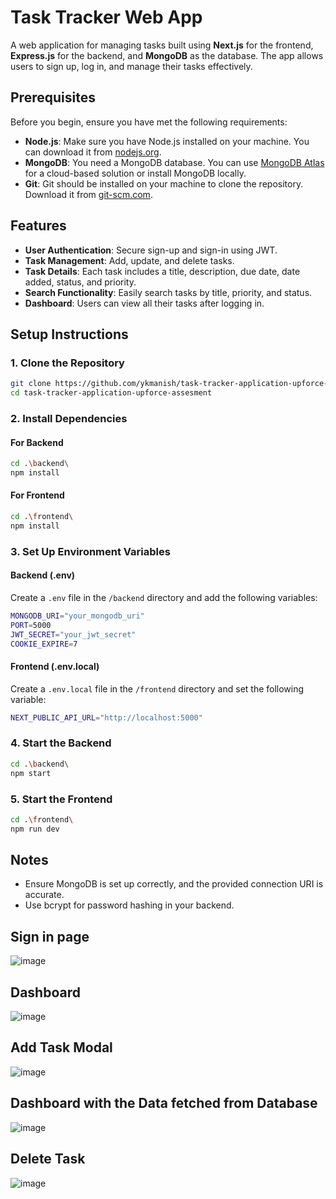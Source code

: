 # Task Tracker Web App

A web application for managing tasks built using **Next.js** for the frontend, **Express.js** for the backend, and **MongoDB** as the database. The app allows users to sign up, log in, and manage their tasks effectively.


## Prerequisites

Before you begin, ensure you have met the following requirements:

- **Node.js**: Make sure you have Node.js installed on your machine. You can download it from [nodejs.org](https://nodejs.org/).
- **MongoDB**: You need a MongoDB database. You can use [MongoDB Atlas](https://www.mongodb.com/cloud/atlas) for a cloud-based solution or install MongoDB locally.
- **Git**: Git should be installed on your machine to clone the repository. Download it from [git-scm.com](https://git-scm.com/).


## Features

- **User Authentication**: Secure sign-up and sign-in using JWT.
- **Task Management**: Add, update, and delete tasks.
- **Task Details**: Each task includes a title, description, due date, date added, status, and priority.
- **Search Functionality**: Easily search tasks by title, priority, and status.
- **Dashboard**: Users can view all their tasks after logging in.

## Setup Instructions

### 1. Clone the Repository

```bash
git clone https://github.com/ykmanish/task-tracker-application-upforce-assesment.git
cd task-tracker-application-upforce-assesment
```

### 2. Install Dependencies

#### For Backend

```bash
cd .\backend\
npm install
```

#### For Frontend

```bash
cd .\frontend\
npm install
```

### 3. Set Up Environment Variables

#### Backend (.env)

Create a `.env` file in the `/backend` directory and add the following variables:

```bash
MONGODB_URI="your_mongodb_uri"
PORT=5000
JWT_SECRET="your_jwt_secret"
COOKIE_EXPIRE=7
```

#### Frontend (.env.local)

Create a `.env.local` file in the `/frontend` directory and set the following variable:

```bash
NEXT_PUBLIC_API_URL="http://localhost:5000"
```

### 4. Start the Backend

```bash
cd .\backend\
npm start
```

### 5. Start the Frontend

```bash
cd .\frontend\
npm run dev
```

## Notes

- Ensure MongoDB is set up correctly, and the provided connection URI is accurate.
- Use bcrypt for password hashing in your backend.

## Sign in page
![image](https://github.com/user-attachments/assets/1609f3a0-3aee-4c82-9d57-f43f2dc1dbb4)

## Dashboard
![image](https://github.com/user-attachments/assets/fc419e27-f7a2-41e9-b58f-d430f323bff1)

## Add Task Modal
![image](https://github.com/user-attachments/assets/b2c29d02-0bc3-4c7b-99ba-3da02cd99b55)

## Dashboard with the Data fetched from Database
![image](https://github.com/user-attachments/assets/e6d06a8c-9c32-43d9-ad29-dac35db1a7b4)

## Delete Task
![image](https://github.com/user-attachments/assets/c4ab021b-c764-4776-9917-5ba09d382f96)






